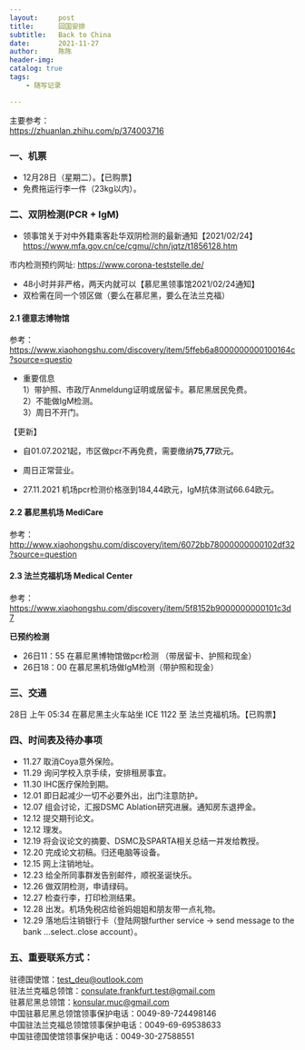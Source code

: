 ```yaml
---
layout:     post
title:      回国安排
subtitle:   Back to China
date:       2021-11-27
author:     陈陈
header-img:
catalog: true
tags:
    - 随写记录

---
```

主要参考：  
https://zhuanlan.zhihu.com/p/374003716

### 一、机票
* 12月28日（星期二）。【已购票】
* 免费拖运行李一件（23kg以内）。

### 二、双阴检测(PCR + IgM)
* 领事馆关于对中外籍乘客赴华双阴检测的最新通知【2021/02/24】  
https://www.mfa.gov.cn/ce/cgmu//chn/jqtz/t1856128.htm

市内检测预约网址: https://www.corona-teststelle.de/  
* 48小时并非严格，两天内就可以【慕尼黑领事馆2021/02/24通知】
* 双检需在同一个领区做（要么在慕尼黑，要么在法兰克福）

#### 2.1 德意志博物馆
参考：  
https://www.xiaohongshu.com/discovery/item/5ffeb6a8000000000100164c?source=questio

* 重要信息  
1）带护照、市政厅Anmeldung证明或居留卡。慕尼黑居民免费。  
2）不能做IgM检测。  
3）周日不开门。  

【更新】
* 自01.07.2021起，市区做pcr不再免费，需要缴纳**75,77**欧元。
* 周日正常营业。

* 27.11.2021 机场pcr检测价格涨到184,44欧元，IgM抗体测试66.64欧元。

#### 2.2 慕尼黑机场 MediCare
参考：  
http://www.xiaohongshu.com/discovery/item/6072bb78000000000102df32?source=question

#### 2.3 法兰克福机场 Medical Center
参考：  
https://www.xiaohongshu.com/discovery/item/5f8152b9000000000101c3d7

**已预约检测**
* 26日11：55 在慕尼黑博物馆做pcr检测 （带居留卡、护照和现金）
* 26日18：00 在慕尼黑机场做IgM检测（带护照和现金）

### 三、交通
28日 上午 05:34 在慕尼黑主火车站坐 ICE 1122 至 法兰克福机场。【已购票】

### 四、时间表及待办事项

* 11.27 取消Coya意外保险。
* 11.29 询问学校入京手续，安排租房事宜。
* 11.30 IHC医疗保险到期。
* 12.01 即日起减少一切不必要外出，出门注意防护。
* 12.07 组会讨论，汇报DSMC Ablation研究进展。通知房东退押金。
* 12.12 提交期刊论文。
* 12.12 理发。
* 12.19 将会议论文的摘要、DSMC及SPARTA相关总结一并发给教授。
* 12.20 完成论文初稿。归还电脑等设备。
* 12.15 网上注销地址。
* 12.23 给全所同事群发告别邮件，顺祝圣诞快乐。
* 12.26 做双阴检测，申请绿码。
* 12.27 检查行李，打印检测结果。
* 12.28 出发。机场免税店给爸妈姐姐和朋友带一点礼物。
* 12.29 落地后注销银行卡（登陆网银further service -> send message to the bank ...select..close account）。

### 五、重要联系方式：
驻德国使馆：test_deu@outlook.com  
驻法兰克福总领馆：consulate.frankfurt.test@gmail.com  
驻慕尼黑总领馆：konsular.muc@gmail.com  
中国驻慕尼黑总领馆领事保护电话：0049-89-724498146  
中国驻法兰克福总领馆领事保护电话：0049-69-69538633  
中国驻德国使馆领事保护电话：0049-30-27588551  

